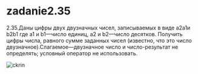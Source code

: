 # zadanie2.35

2.35.Даны цифры двух двузначных чисел, записываемых в виде а2а1и b2b1 где a1 и b1—число единиц, a2 и b2—число десятков. Получить цифры числа, равного сумме заданных чисел (известно, что это число двузначное).Слагаемое—двузначное число и число-результат не определять; условный оператор не использовать.

![ckrin](https://user-images.githubusercontent.com/114358972/194944471-9cfe5ab1-4990-4432-b0be-914320afab20.jpg)
